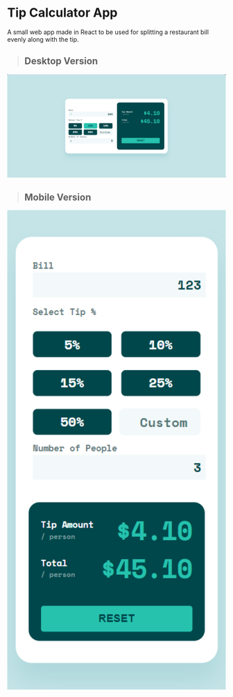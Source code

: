 # Tip Calculator App

A small web app made in React to be used for splitting a restaurant bill evenly along with the tip.

> ## Desktop Version

<img src='./public/pageimage.png' width='600'/>

> ## Mobile Version

<img src='./public/pageimagemobile.png' width='600'/>
